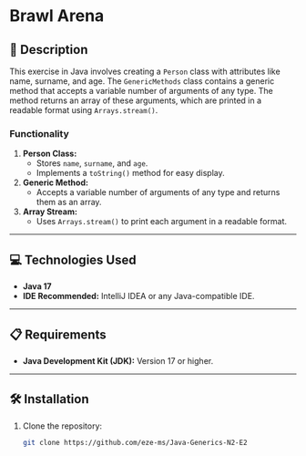 # Brawl Arena

## 📄 Description
This exercise in Java involves creating a `Person` class with attributes like name, surname, and age. The `GenericMethods` class contains a generic method that accepts a variable number of arguments of any type. The method returns an array of these arguments, which are printed in a readable format using `Arrays.stream()`.

### Functionality
1. **Person Class:**
    - Stores `name`, `surname`, and `age`.
    - Implements a `toString()` method for easy display.
2. **Generic Method:**
    - Accepts a variable number of arguments of any type and returns them as an array.
3. **Array Stream:**
    - Uses `Arrays.stream()` to print each argument in a readable format.

---

## 💻 Technologies Used
- **Java 17**
- **IDE Recommended:** IntelliJ IDEA or any Java-compatible IDE.

---

## 📋 Requirements
- **Java Development Kit (JDK):** Version 17 or higher.

---

## 🛠️ Installation
1. Clone the repository:
   ```bash
   git clone https://github.com/eze-ms/Java-Generics-N2-E2
